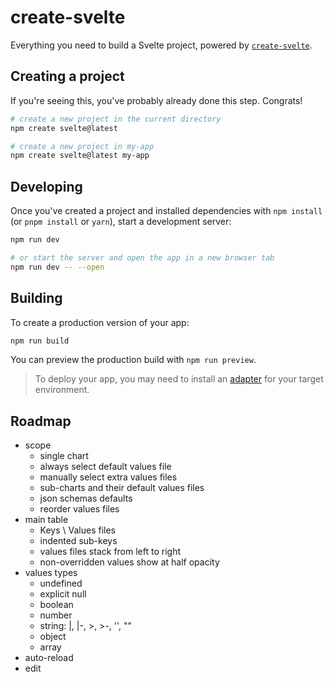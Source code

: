 # create-svelte

Everything you need to build a Svelte project, powered by [`create-svelte`](https://github.com/sveltejs/kit/tree/main/packages/create-svelte).

## Creating a project

If you're seeing this, you've probably already done this step. Congrats!

```bash
# create a new project in the current directory
npm create svelte@latest

# create a new project in my-app
npm create svelte@latest my-app
```

## Developing

Once you've created a project and installed dependencies with `npm install` (or `pnpm install` or `yarn`), start a development server:

```bash
npm run dev

# or start the server and open the app in a new browser tab
npm run dev -- --open
```

## Building

To create a production version of your app:

```bash
npm run build
```

You can preview the production build with `npm run preview`.

> To deploy your app, you may need to install an [adapter](https://kit.svelte.dev/docs/adapters) for your target environment.

## Roadmap

* scope
	* single chart
	* always select default values file
	* manually select extra values files
	* sub-charts and their default values files
	* json schemas defaults
	* reorder values files
* main table
	* Keys \ Values files
	* indented sub-keys
	* values files stack from left to right
	* non-overridden values show at half opacity
* values types
	* undefined
	* explicit null
	* boolean
	* number
	* string: |, |-, >, >-, '', ""
	* object
	* array
* auto-reload
* edit
